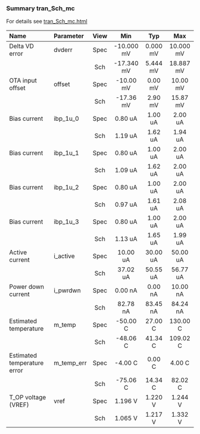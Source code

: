 ### Summary tran_Sch_mc

For details see <a href='tran_Sch_mc.html'>tran_Sch_mc.html</a>

|**Name**|**Parameter**|**View**|**Min** | **Typ** | **Max**|
|:---|:---|:---:|:---:|:---:|:---:|
|Delta VD error|dvderr | Spec | -10.000 mV | 0.000 mV | 10.000 mV |
| | | Sch|-17.340 mV | 5.444 mV | 18.887 mV |
|OTA input offset|offset | Spec | -10.00 mV | 0.00 mV | 10.00 mV |
| | | Sch|-17.36 mV | 2.90 mV | 15.87 mV |
|Bias current|ibp\_1u\_0 | Spec | 0.80 uA | 1.00 uA | 2.00 uA |
| | | Sch|1.19 uA | 1.62 uA | 1.94 uA |
|Bias current|ibp\_1u\_1 | Spec | 0.80 uA | 1.00 uA | 2.00 uA |
| | | Sch|1.09 uA | 1.62 uA | 2.00 uA |
|Bias current|ibp\_1u\_2 | Spec | 0.80 uA | 1.00 uA | 2.00 uA |
| | | Sch|0.97 uA | 1.61 uA | 2.08 uA |
|Bias current|ibp\_1u\_3 | Spec | 0.80 uA | 1.00 uA | 2.00 uA |
| | | Sch|1.13 uA | 1.65 uA | 1.99 uA |
|Active current|i\_active | Spec | 10.00 uA | 30.00 uA | 50.00 uA |
| | | Sch|37.02 uA | 50.55 uA | 56.77 uA |
|Power down current|i\_pwrdwn | Spec | 0.00 nA | 0.00 nA | 10.00 nA |
| | | Sch|82.78 nA | 83.45 nA | 84.24 nA |
|Estimated temperature|m\_temp | Spec | -50.00 C | 27.00 C | 130.00 C |
| | | Sch|-48.06 C | 41.34 C | 109.02 C |
|Estimated temperature error|m\_temp\_err | Spec | -4.00 C | 0.00 C | 4.00 C |
| | | Sch|-75.06 C | 14.34 C | 82.02 C |
|T_OP voltage (VREF)|vref | Spec | 1.196 V | 1.220 V | 1.244 V |
| | | Sch|1.065 V | 1.217 V | 1.332 V |
